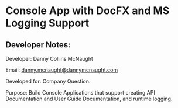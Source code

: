 # Console App with DocFX and MS Logging Support

## Developer Notes:

Developer: Danny Collins McNaught

Email: <danny.mcnaught@dannymcnaught.com>

Developed for: Company Question.

Purpose: Build Console Applications that support creating API Documentation and
User Guide Documentation, and runtime logging.
